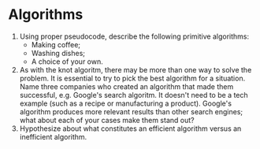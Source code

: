 # Algorithms

1. Using proper pseudocode, describe the following primitive algorithms:
    * Making coffee;
    * Washing dishes;
    * A choice of your own.
1. As with the knot algoritm, there may be more than one way to solve the problem. It is essential to try to pick the best algorithm for a situation. Name three companies who created an algorithm that made them successful, e.g. Google's search algoritm. It doesn't need to be a tech example (such as a recipe or manufacturing a product). Google's algorithm produces more relevant results than other search engines; what about each of your cases make them stand out?
1. Hypothesize about what constitutes an efficient algorithm versus an inefficient algorithm.